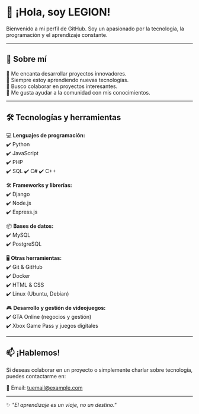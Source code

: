 # 👋 ¡Hola, soy LEGION!  

Bienvenido a mi perfil de GitHub. Soy un apasionado por la tecnología, la programación y el aprendizaje constante.  

---

## 🚀 Sobre mí  
🔹 Me encanta desarrollar proyectos innovadores.  
🔹 Siempre estoy aprendiendo nuevas tecnologías.  
🔹 Busco colaborar en proyectos interesantes.  
🔹 Me gusta ayudar a la comunidad con mis conocimientos.  

---

## 🛠️ Tecnologías y herramientas  

💻 **Lenguajes de programación:**  
✔️ Python  
✔️ JavaScript  
✔️ PHP  
✔️ SQL
✔️ C#
✔️ C++

🛠️ **Frameworks y librerías:**  
✔️ Django  
✔️ Node.js  
✔️ Express.js  

📦 **Bases de datos:**  
✔️ MySQL  
✔️ PostgreSQL  

🖥️ **Otras herramientas:**  
✔️ Git & GitHub  
✔️ Docker  
✔️ HTML & CSS  
✔️ Linux (Ubuntu, Debian)  

🎮 **Desarrollo y gestión de videojuegos:**  
✔️ GTA Online (negocios y gestión)  
✔️ Xbox Game Pass y juegos digitales

---

## 📫 ¡Hablemos!  
Si deseas colaborar en un proyecto o simplemente charlar sobre tecnología, puedes contactarme en:  

📧 Email: [tuemail@example.com](mailto:darwincarballo82@gmail.com)    

---

✨ _"El aprendizaje es un viaje, no un destino."_

